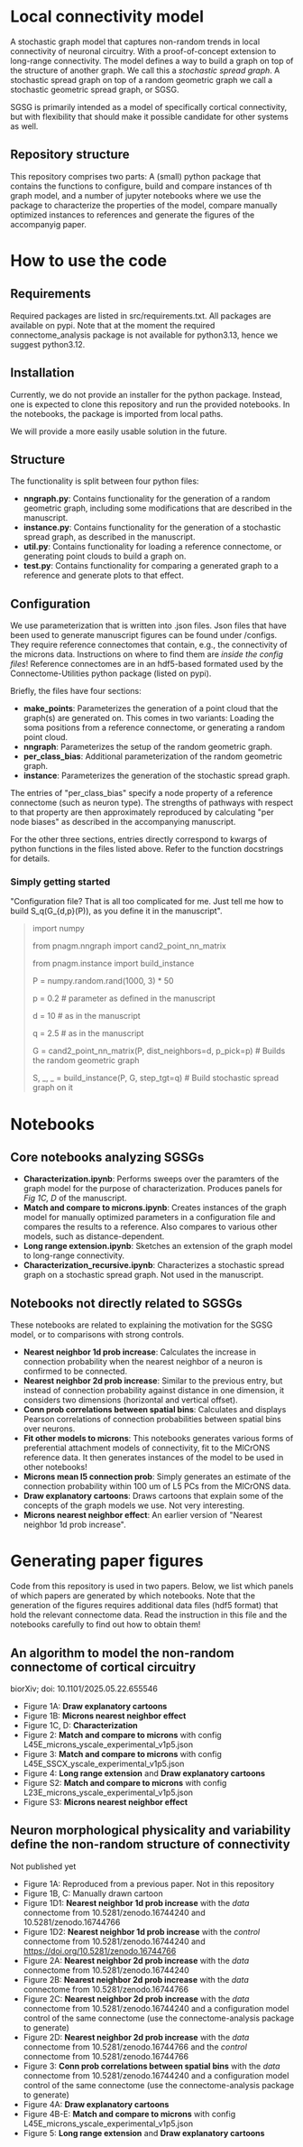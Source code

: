 # Local connectivity model
A stochastic graph model that captures non-random trends in local connectivity of neuronal circuitry.
With a proof-of-concept extension to long-range connectivity.
The model defines a way to build a graph on top of the structure of another graph. We call this a *stochastic spread graph*. A stochastic spread graph on top of a random geometric graph we call a stochastic geometric spread graph, or SGSG.

SGSG is primarily intended as a model of specifically cortical connectivity, but with flexibility that should make it possible candidate for other systems as well.

## Repository structure
This repository comprises two parts: A (small) python package that contains the functions to configure, build and compare instances of th graph model, and a number of jupyter notebooks where we use the package to characterize the properties of the model, compare manually optimized instances to references and generate the figures of the accompanyig paper.

# How to use the code
## Requirements
Required packages are listed in src/requirements.txt.
All packages are available on  pypi.
Note that at the moment the required connectome_analysis package is not available for python3.13, hence we suggest python3.12.

## Installation
Currently, we do not provide an installer for the python package. Instead, one is expected to clone this repository and run the provided notebooks. In the notebooks, the package is imported from local paths. 

We will provide a more easily usable solution in the future.

## Structure
The functionality is split between four python files:
 - **nngraph.py**: Contains functionality for the generation of a random geometric graph, including some modifications that are described in the manuscript.
 - **instance.py**: Contains functionality for the generation of a stochastic spread graph, as described in the manuscript.
 - **util.py**: Contains functionality for loading a reference connectome, or generating point clouds to build a graph on.
 - **test.py**: Contains functionality for comparing a generated graph to a reference and generate plots to that effect.

## Configuration
We use parameterization that is written into .json files. Json files that have been used to generate manuscript figures can be found under /configs. They require reference connectomes that contain, e.g., the connectivity of the microns data. Instructions on where to find them are *inside the config files*! Reference connectomes are in an hdf5-based formated used by the Connectome-Utilities python package (listed on pypi).

Briefly, the files have four sections:
 - **make_points**: Parameterizes the generation of a point cloud that the graph(s) are generated on. This comes in two variants: Loading the soma positions from a reference connectome, or generating a random point cloud.
 - **nngraph**: Parameterizes the setup of the random geometric graph.
 - **per_class_bias**: Additional parameterization of the random geometric graph.
 - **instance**: Parameterizes the generation of the stochastic spread graph.

 The entries of "per_class_bias" specify a node property of a reference connectome (such as neuron type). The strengths of pathways with respect to that property are then approximately reproduced by calculating "per node biases" as described in the accompanying manuscript.

 For the other three sections, entries directly correspond to kwargs of python functions in the files listed above. Refer to the function docstrings for details.

 ### Simply getting started
 "Configuration file? That is all too complicated for me. Just tell me how to build S_q(G_{d,p}(P)), as you define it in the manuscript".

> import numpy
> 
> from pnagm.nngraph import cand2_point_nn_matrix
> 
> from pnagm.instance import build_instance
>
> 
> P = numpy.random.rand(1000, 3) * 50
>
> p = 0.2  # parameter as defined in the manuscript
>
> d = 10  # as in the manuscript
>
> q = 2.5  # as in the manuscript
>
> 
> G = cand2_point_nn_matrix(P, dist_neighbors=d, p_pick=p)  # Builds the random geometric graph
>
> S, _, _ = build_instance(P, G, step_tgt=q)  # Build stochastic spread graph on it

# Notebooks

## Core notebooks analyzing SGSGs
 - **Characterization.ipynb**: Performs sweeps over the paramters of the graph model for the purpose of characterization. Produces panels for *Fig 1C, D* of the manuscript.
 - **Match and compare to microns.ipynb**: Creates instances of the graph model for manually optimized parameters in a configuration file and compares the results to a reference. Also compares to various other models, such as distance-dependent.
 - **Long range extension.ipynb**: Sketches an extension of the graph model to long-range connectivity.
 - **Characterization_recursive.ipynb**: Characterizes a stochastic spread graph on a stochastic spread graph. Not used in the manuscript.


 ## Notebooks not directly related to SGSGs
 These notebooks are related to explaining the motivation for the SGSG model, or to comparisons with strong controls.
  - **Nearest neighbor 1d prob increase**: Calculates the increase in connection probability when the nearest neighbor of a neuron is confirmed to be connected.
  - **Nearest neighbor 2d prob increase**: Similar to the previous entry, but instead of connection probability against distance in one dimension, it considers two dimensions (horizontal and vertical offset).
  - **Conn prob correlations between spatial bins**: Calculates and displays Pearson correlations of connection probabilities between spatial bins over neurons. 
  - **Fit other models to microns**: This notebooks generates various forms of preferential attachment models of connectivity, fit to the MICrONS reference data. It then generates instances of the model to be used in other notebooks!
  - **Microns mean l5 connection prob**: Simply generates an estimate of the connection probability within 100 um of L5 PCs from the MICrONS data.
  - **Draw explanatory cartoons**: Draws cartoons that explain some of the concepts of the graph models we use. Not very interesting.
  - **Microns nearest neighbor effect**: An earlier version of "Nearest neighbor 1d prob increase".

# Generating paper figures
Code from this repository is used in two papers. Below, we list which panels of which papers are generated by which notebooks. Note that the generation of the figures requires additional data files (hdf5 format) that hold the relevant connectome data. Read the instruction in this file and the notebooks carefully to find out how to obtain them!

## An algorithm to model the non-random connectome of cortical circuitry
biorXiv; doi: 10.1101/2025.05.22.655546

  - Figure 1A: **Draw explanatory cartoons**
  - Figure 1B: **Microns nearest neighbor effect**
  - Figure 1C, D: **Characterization**
  - Figure 2: **Match and compare to microns** with config L45E_microns_yscale_experimental_v1p5.json
  - Figure 3: **Match and compare to microns** with config L45E_SSCX_yscale_experimental_v1p5.json
  - Figure 4: **Long range extension** and **Draw explanatory cartoons**
  - Figure S2: **Match and compare to microns** with config L23E_microns_yscale_experimental_v1p5.json
  - Figure S3: **Microns nearest neighbor effect**

## Neuron morphological physicality and variability define the non-random structure of connectivity
Not published yet

  - Figure 1A: Reproduced from a previous paper. Not in this repository
  - Figure 1B, C: Manually drawn cartoon
  - Figure 1D1: **Nearest neighbor 1d prob increase** with the *data* connectome from 10.5281/zenodo.16744240 and 10.5281/zenodo.16744766
  - Figure 1D2: **Nearest neighbor 1d prob increase** with the *control* connectome from 10.5281/zenodo.16744240 and https://doi.org/10.5281/zenodo.16744766
  - Figure 2A: **Nearest neighbor 2d prob increase** with the *data* connectome from 10.5281/zenodo.16744240
  - Figure 2B: **Nearest neighbor 2d prob increase** with the *data* connectome from 10.5281/zenodo.16744766
  - Figure 2C: **Nearest neighbor 2d prob increase** with the *data* connectome from 10.5281/zenodo.16744240 and a configuration model control of the same connectome (use the connectome-analysis package to generate)
  - Figure 2D: **Nearest neighbor 2d prob increase** with the *data* connectome from 10.5281/zenodo.16744766 and the *control* connectome from 10.5281/zenodo.16744766
  - Figure 3: **Conn prob correlations between spatial bins** with the *data* connectome from 10.5281/zenodo.16744240 and a configuration model control of the same connectome (use the connectome-analysis package to generate)
  - Figure 4A: **Draw explanatory cartoons**
  - Figure 4B-E: **Match and compare to microns** with config L45E_microns_yscale_experimental_v1p5.json
  - Figure 5: **Long range extension** and **Draw explanatory cartoons**
  